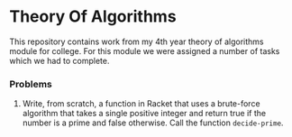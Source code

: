 # Theory Of Algorithms
This repository contains work from my 4th year theory of algorithms module for college. For this module we were assigned a number of tasks which we had to complete.

### Problems
1. Write, from scratch, a function in Racket that uses a brute-force algorithm that takes a single positive integer and return true if the number is a prime and false otherwise. Call the function `decide-prime`.
